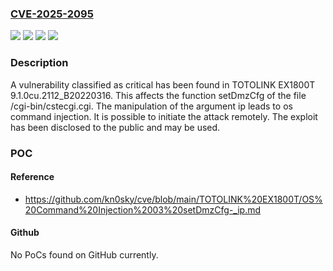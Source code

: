 ### [CVE-2025-2095](https://cve.mitre.org/cgi-bin/cvename.cgi?name=CVE-2025-2095)
![](https://img.shields.io/static/v1?label=Product&message=EX1800T&color=blue)
![](https://img.shields.io/static/v1?label=Version&message=%3D%209.1.0cu.2112_B20220316%20&color=brighgreen)
![](https://img.shields.io/static/v1?label=Vulnerability&message=Command%20Injection&color=brighgreen)
![](https://img.shields.io/static/v1?label=Vulnerability&message=OS%20Command%20Injection&color=brighgreen)

### Description

A vulnerability classified as critical has been found in TOTOLINK EX1800T 9.1.0cu.2112_B20220316. This affects the function setDmzCfg of the file /cgi-bin/cstecgi.cgi. The manipulation of the argument ip leads to os command injection. It is possible to initiate the attack remotely. The exploit has been disclosed to the public and may be used.

### POC

#### Reference
- https://github.com/kn0sky/cve/blob/main/TOTOLINK%20EX1800T/OS%20Command%20Injection%2003%20setDmzCfg-_ip.md

#### Github
No PoCs found on GitHub currently.

